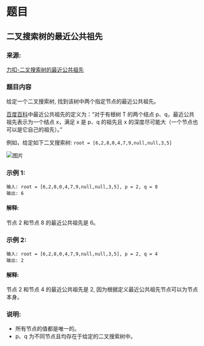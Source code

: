 # 题目

## 二叉搜索树的最近公共祖先

### 来源:

[力扣-二叉搜索树的最近公共祖先](https://leetcode-cn.com/problems/lowest-common-ancestor-of-a-binary-search-tree/)

### 题目内容

给定一个二叉搜索树, 找到该树中两个指定节点的最近公共祖先。

[百度百科](https://baike.baidu.com/item/%E6%9C%80%E8%BF%91%E5%85%AC%E5%85%B1%E7%A5%96%E5%85%88/8918834?fr=aladdin)中最近公共祖先的定义为：“对于有根树 T 的两个结点 p、q，最近公共祖先表示为一个结点 x，满足 x 是 p、q 的祖先且 x 的深度尽可能大（一个节点也可以是它自己的祖先）。”

例如，给定如下二叉搜索树: `root = [6,2,8,0,4,7,9,null,null,3,5]`

![图片](https://assets.leetcode-cn.com/aliyun-lc-upload/uploads/2018/12/14/binarysearchtree_improved.png)

### 示例 1:

```plaintext
输入: root = [6,2,8,0,4,7,9,null,null,3,5], p = 2, q = 8
输出: 6
```

#### 解释: 

节点 2 和节点 8 的最近公共祖先是 6。

### 示例 2:

```plaintext
输入: root = [6,2,8,0,4,7,9,null,null,3,5], p = 2, q = 4
输出: 2
```

#### 解释: 

节点 2 和节点 4 的最近公共祖先是 2, 因为根据定义最近公共祖先节点可以为节点本身。

### 说明:

- 所有节点的值都是唯一的。
- p、q 为不同节点且均存在于给定的二叉搜索树中。
